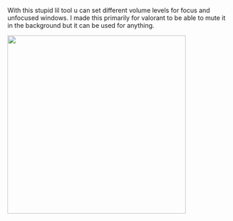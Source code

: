 With this stupid lil tool u can set different volume levels for focus and unfocused windows. I made this primarily for valorant to be able to mute it in the background but it can be used for anything.

<img src="https://github.com/user-attachments/assets/ea2af149-2e20-42df-b065-ef7b8bac9b07" width="400"/>
